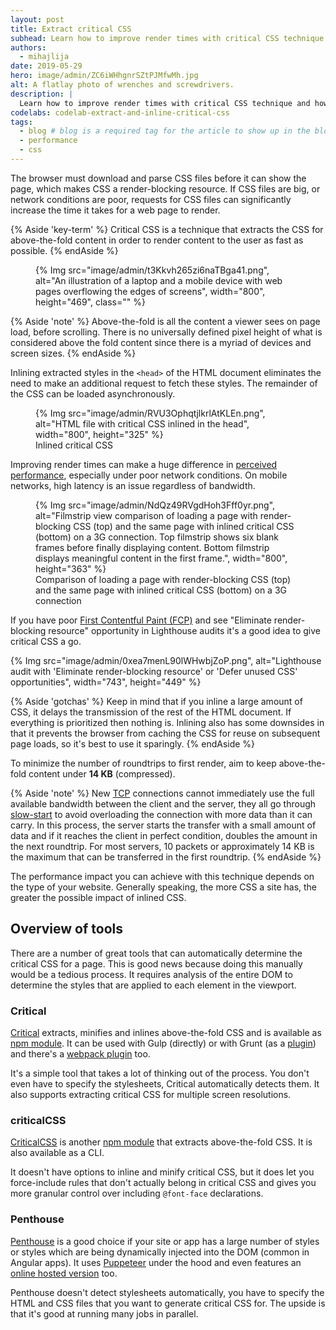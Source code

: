 ```yaml
---
layout: post
title: Extract critical CSS
subhead: Learn how to improve render times with critical CSS technique.
authors:
  - mihajlija
date: 2019-05-29
hero: image/admin/ZC6iWHhgnrSZtPJMfwMh.jpg
alt: A flatlay photo of wrenches and screwdrivers.
description: |
  Learn how to improve render times with critical CSS technique and how to choose the best tool for your project.
codelabs: codelab-extract-and-inline-critical-css
tags:
  - blog # blog is a required tag for the article to show up in the blog.
  - performance
  - css
---
```


The browser must download and parse CSS files before it can show the page, which makes CSS a render-blocking resource. If CSS files are big, or network conditions are poor, requests for CSS files can significantly increase the time it takes for a web page to render.

{% Aside 'key-term' %}
Critical CSS is a technique that extracts the CSS for above-the-fold content in order to render content to the user as fast as possible.
{% endAside %}

<figure>
  {% Img src="image/admin/t3Kkvh265zi6naTBga41.png", alt="An illustration of a laptop and a mobile device with web pages overflowing the edges of screens", width="800", height="469", class="" %}
</figure>

{% Aside 'note' %}
Above-the-fold is all the content a viewer sees on page load, before scrolling. There is no universally defined pixel height of what is considered above the fold content since there is a myriad of devices and screen sizes.
{% endAside %}

Inlining extracted styles in the `<head>` of the HTML document eliminates the need to make an additional request to fetch these styles. The remainder of the CSS can be loaded asynchronously.

<figure>
    {% Img src="image/admin/RVU3OphqtjlkrlAtKLEn.png", alt="HTML file with critical CSS inlined in the head", width="800", height="325" %}
    <figcaption>
    Inlined critical CSS
    </figcaption>
</figure>

Improving render times can make a huge difference in [perceived performance](https://developers.google.com/web/fundamentals/performance/rail#ux), especially under poor network conditions. On mobile networks, high latency is an issue regardless of bandwidth.

<figure>
  {% Img src="image/admin/NdQz49RVgdHoh3Fff0yr.png", alt="Filmstrip view comparison of loading a page with render-blocking CSS (top) and the same page with inlined critical CSS (bottom) on a 3G connection. Top filmstrip shows six blank frames before finally displaying content. Bottom filmstrip displays meaningful content in the first frame.", width="800", height="363" %}
  <figcaption>
    Comparison of loading a page with render-blocking CSS (top) and the same page with inlined critical CSS (bottom) on a 3G connection
  </figcaption>
</figure>

If you have poor [First Contentful Paint (FCP)](/first-contentful-paint) and see "Eliminate render-blocking resource" opportunity in Lighthouse audits it's a good idea to give critical CSS a go.

{% Img src="image/admin/0xea7menL90lWHwbjZoP.png", alt="Lighthouse audit with 'Eliminate render-blocking resource' or 'Defer unused CSS' opportunities", width="743", height="449" %}

{% Aside 'gotchas' %}
Keep in mind that if you inline a large amount of CSS, it delays the transmission of the rest of the HTML document. If everything is prioritized then nothing is. Inlining also has some downsides in that it prevents the browser from caching the CSS for reuse on subsequent page loads, so it's best to use it sparingly.
{% endAside %}

<p id="14KB">To minimize the number of roundtrips to first render, aim to keep above-the-fold content under <strong>14 KB</strong> (compressed).</p>

{% Aside 'note' %}
New [TCP](https://hpbn.co/building-blocks-of-tcp/) connections cannot immediately use the full available bandwidth between the client and the server, they all go through [slow-start](https://hpbn.co/building-blocks-of-tcp/#slow-start) to avoid overloading the connection with more data than it can carry. In this process, the server starts the transfer with a small amount of data and if it reaches the client in perfect condition, doubles the amount in the next roundtrip. For most servers, 10 packets or approximately 14 KB is the maximum that can be transferred in the first roundtrip.
{% endAside %}

The performance impact you can achieve with this technique depends on the type of your website. Generally speaking, the more CSS a site has, the greater the possible impact of inlined CSS.

## Overview of tools

There are a number of great tools that can automatically determine the critical CSS for a page. This is good news because doing this manually would be a tedious process. It requires analysis of the entire DOM to determine the styles that are applied to each element in the viewport.

### Critical

[Critical](https://github.com/addyosmani/critical) extracts, minifies and inlines above-the-fold CSS and is available as [npm module](https://www.npmjs.com/package/critical). It can be used with Gulp (directly) or with Grunt (as a [plugin](https://github.com/bezoerb/grunt-critical)) and there's a [webpack plugin](https://github.com/anthonygore/html-critical-webpack-plugin) too.

It's a simple tool that takes a lot of thinking out of the process. You don't even have to specify the stylesheets, Critical automatically detects them. It also supports extracting critical CSS for multiple screen resolutions.

### criticalCSS

[CriticalCSS](https://github.com/filamentgroup/criticalCSS) is another [npm module](https://www.npmjs.com/package/criticalcss) that extracts above-the-fold CSS. It is also available as a CLI.

It doesn't have options to inline and minify critical CSS, but it does let you force-include rules that don't actually belong in critical CSS and gives you more granular control over including `@font-face` declarations.

### Penthouse

[Penthouse](https://github.com/pocketjoso/penthouse) is a good choice if your site or app has a large number of styles or styles which are being dynamically injected into the DOM (common in Angular apps). It uses [Puppeteer](https://github.com/GoogleChrome/puppeteer) under the hood and even features an [online hosted version](https://jonassebastianohlsson.com/criticalpathcssgenerator/) too.

Penthouse doesn't detect stylesheets automatically, you have to specify the HTML and CSS files that you want to generate critical CSS for. The upside is that it's good at running many jobs in parallel.
